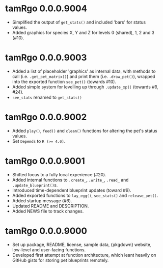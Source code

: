 
# tamRgo 0.0.0.9004

* Simplified the output of `get_stats()` and included 'bars' for status values.
* Added graphics for species X, Y and Z for levels 0 (shared), 1, 2 and 3 (#10).

# tamRgo 0.0.0.9003

* Added a list of placeholder 'graphics' as internal data, with methods to call (i.e. `.get_pet_matrix()`) and print them (i.e. `.draw_pet()`), wrapped into the exported function `see_pet()` (towards #10).
* Added simple system for levelling up through `.update_xp()` (towards #9, #24).
* `see_stats` renamed to `get_stats()`

# tamRgo 0.0.0.9002

* Added `play()`, `feed()` and `clean()` functions for altering the pet's status values.
* Set `Depends` to `R (>= 4.0)`.

# tamRgo 0.0.0.9001

* Shifted focus to a fully local experience (#20).
* Added internal functions to `.create_`, `.write_`, `.read_` and `.update_blueprint()`s.
* Introduced time-dependent blueprint updates (toward #9).
* Added exported functions to `lay_egg()`, `see_stats()` and `release_pet()`.
* Added startup message (#6).
* Updated README and DESCRIPTION.
* Added NEWS file to track changes.

# tamRgo 0.0.0.9000

* Set up package, README, license, sample data, {pkgdown} website, low-level and user-facing functions.
* Developed first attempt at function architecture, which leant heavily on GitHub gists for storing pet blueprints remotely.
